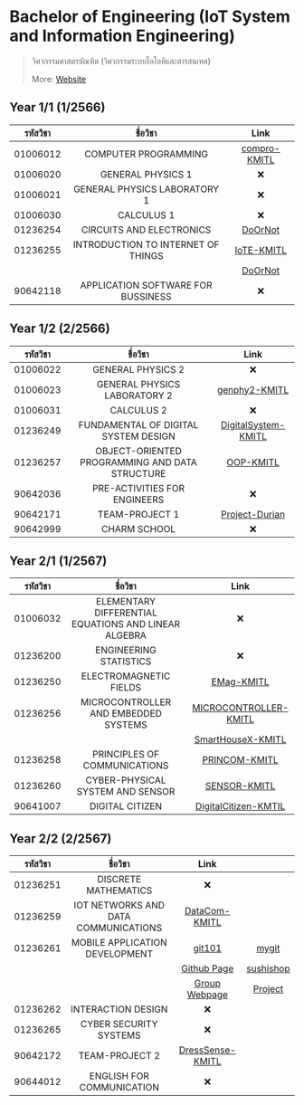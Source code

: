 # Bachelor of Engineering (IoT System and Information Engineering)

> วิศวกรรมศาสตรบัณฑิต (วิศวกรรมระบบไอโอทีและสารสนเทศ)
>
> More: [Website](https://www.iote.kmitl.ac.th/)

## Year 1/1 (1/2566)

| รหัสวิชา |              ชื่อวิชา              |                          Link                           |
| :------: | :--------------------------------: | :-----------------------------------------------------: |
| 01006012 |        COMPUTER PROGRAMMING        | [compro-KMITL](https://github.com/Fakepng/compro-KMITL) |
| 01006020 |         GENERAL PHYSICS 1          |                           ❌                            |
| 01006021 |    GENERAL PHYSICS LABORATORY 1    |                           ❌                            |
| 01006030 |             CALCULUS 1             |                           ❌                            |
| 01236254 |      CIRCUITS AND ELECTRONICS      |      [DoOrNot](https://github.com/Fakepng/DoOrNot)      |
| 01236255 | INTRODUCTION TO INTERNET OF THINGS |   [IoTE-KMITL](https://github.com/Fakepng/IoTE-KMITL)   |
|          |                                    |      [DoOrNot](https://github.com/Fakepng/DoOrNot)      |
| 90642118 | APPLICATION SOFTWARE FOR BUSSINESS |                           ❌                            |

## Year 1/2 (2/2566)

| รหัสวิชา |                    ชื่อวิชา                    |                                 Link                                  |
| :------: | :--------------------------------------------: | :-------------------------------------------------------------------: |
| 01006022 |               GENERAL PHYSICS 2                |                                  ❌                                   |
| 01006023 |          GENERAL PHYSICS LABORATORY 2          |       [genphy2-KMITL](https://github.com/Fakepng/genphy2-KMITL)       |
| 01006031 |                   CALCULUS 2                   |                                  ❌                                   |
| 01236249 |      FUNDAMENTAL OF DIGITAL SYSTEM DESIGN      | [DigitalSystem-KMITL](https://github.com/Fakepng/DigitalSystem-KMITL) |
| 01236257 | OBJECT-ORIENTED PROGRAMMING AND DATA STRUCTURE |           [OOP-KMITL](https://github.com/Fakepng/OOP-KMITL)           |
| 90642036 |          PRE-ACTIVITIES FOR ENGINEERS          |                                  ❌                                   |
| 90642171 |                 TEAM-PROJECT 1                 |       [Project-Durian](https://github.com/Team-Project-Durian)        |
| 90642999 |                  CHARM SCHOOL                  |                                  ❌                                   |

## Year 2/1 (1/2567)

| รหัสวิชา |                       ชื่อวิชา                       |                                   Link                                    |
| :------: | :--------------------------------------------------: | :-----------------------------------------------------------------------: |
| 01006032 | ELEMENTARY DIFFERENTIAL EQUATIONS AND LINEAR ALGEBRA |                                    ❌                                     |
| 01236200 |                ENGINEERING STATISTICS                |                                    ❌                                     |
| 01236250 |                ELECTROMAGNETIC FIELDS                |            [EMag-KMITL](https://github.com/Fakepng/EMag-KMITL)            |
| 01236256 |         MICROCONTROLLER AND EMBEDDED SYSTEMS         | [MICROCONTROLLER-KMITL](https://github.com/Fakepng/MICROCONTROLLER-KMITL) |
|          |                                                      |     [SmartHouseX-KMITL](https://github.com/Fakepng/SmartHouseX-KMITL)     |
| 01236258 |             PRINCIPLES OF COMMUNICATIONS             |         [PRINCOM-KMITL](https://github.com/Fakepng/PRINCOM-KMITL)         |
| 01236260 |           CYBER-PHYSICAL SYSTEM AND SENSOR           |          [SENSOR-KMITL](https://github.com/Fakepng/SENSOR-KMITL)          |
| 90641007 |                   DIGITAL CITIZEN                    |  [DigitalCitizen-KMTIL](https://github.com/Fakepng/DigitalCitizen-KMTIL)  |

## Year 2/2 (2/2567)

| รหัสวิชา |               ชื่อวิชา               |                            Link                             |                                                                 |
| :------: | :----------------------------------: | :---------------------------------------------------------: | :-------------------------------------------------------------: |
| 01236251 |         DISCRETE MATHEMATICS         |                             ❌                              |                                                                 |
| 01236259 | IOT NETWORKS AND DATA COMMUNICATIONS |  [DataCom-KMITL](https://github.com/Fakepng/DataCom-KMITL)  |                                                                 |
| 01236261 |    MOBILE APPLICATION DEVELOPMENT    |         [git101](https://github.com/Fakepng/git101)         |            [mygit](https://github.com/Fakepng/mygit)            |
|          |                                      | [Github Page](https://github.com/Fakepng/fakepng.github.io) |        [sushishop](https://fakepng.github.io/sushishop)         |
|          |                                      |   [Group Webpage](https://fakepng.github.io/G9/home.html)   | [Project](https://github.com/Fakepng/mobile-app-frontend-KMITL) |
| 01236262 |          INTERACTION DESIGN          |                             ❌                              |                                                                 |
| 01236265 |        CYBER SECURITY SYSTEMS        |                             ❌                              |                                                                 |
| 90642172 |            TEAM-PROJECT 2            |   [DressSense-KMITL](https://github.com/DressSense-KMITL)   |                                                                 |
| 90644012 |      ENGLISH FOR COMMUNICATION       |                             ❌                              |                                                                 |
